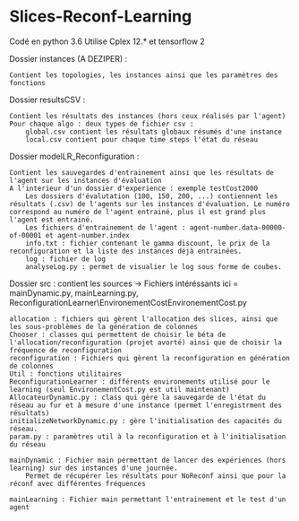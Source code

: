 # Slices-Reconf-Learning

Codé en python 3.6
Utilise Cplex 12.* et tensorflow 2



Dossier instances (A DEZIPER) :

	Contient les topologies, les instances ainsi que les paramètres des fonctions
	
Dossier resultsCSV :

	Contient les résultats des instances (hors ceux réalisés par l'agent)
	Pour chaque algo : deux types de fichier csv :
		global.csv contient les résultats globaux résumés d'une instance
		local.csv contient pour chaque time steps l'état du réseau
		
Dossier modelLR_Reconfiguration :

	Contient les sauvegardes d'entrainement ainsi que les résultats de l'agent sur les instances d'évaluation
	A l'interieur d'un dossier d'experience : exemple testCost2000
		Les dossiers d'évalutation (100, 150, 200, ...) contiennent les résultats (.csv) de l'agents sur les instances d'évaluation. Le numéro correspond au numéro de l'agent entrainé, plus il est grand plus l'agent est entrainé.
		Les fichiers d'entrainement de l'agent : agent-number.data-00000-of-00001 et agent-number.index
		info.txt : fichier contenant le gamma discount, le prix de la reconfiguration et la liste des instances déjà entrainées.
		log : fichier de log
		analyseLog.py : permet de visualier le log sous forme de coubes.
		
Dossier src : contient les sources -> Fichiers intéréssants ici = mainDynamic.py, mainLearning.py, ReconfigurationLearner\EnvironementCostEnvironementCost.py

	allocation : fichiers qui gèrent l'allocation des slices, ainsi que les sous-problèmes de la génération de colonnes
	Chooser : classes qui permettent de choisir le béta de l'allocation/reconfiguration (projet avorté) ainsi que de choisir la fréquence de reconfiguration
	reconfiguration : Fichiers qui gèrent la reconfiguration en génération de colonnes
	Util : fonctions utilitaires
	ReconfigurationLearner : différents environements utilisé pour le learning (seul EnvironementCost.py est util maintenant)
	AllocateurDynamic.py : class qui gère la sauvegarde de l'état du réseau au fur et à mesure d'une instance (permet l'enregistrment des résultats)
	initializeNetworkDynamic.py : gère l'initialisation des capacités du réseau.
	param.py : paramètres util à la reconfiguration et à l'initialisation du réseau
	
	mainDynamic : Fichier main permettant de lancer des expériences (hors learning) sur des instances d'une journée.
		Permet de récupérer les résultats pour NoReconf ainsi que pour la réconf avec différentes fréquences
		
	mainLearning : Fichier main permettant l'entrainement et le test d'un agent
		
		
		
		
		
	
